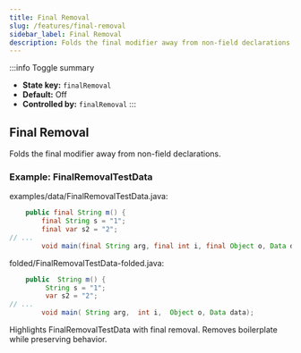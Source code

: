 ```yaml
---
title: Final Removal
slug: /features/final-removal
sidebar_label: Final Removal
description: Folds the final modifier away from non-field declarations.
---
```


:::info Toggle summary
- **State key:** `finalRemoval`
- **Default:** Off
- **Controlled by:** `finalRemoval`
:::

## Final Removal
Folds the final modifier away from non-field declarations.

### Example: FinalRemovalTestData

examples/data/FinalRemovalTestData.java:
```java
    public final String m() {
        final String s = "1";
        final var s2 = "2";
// ...
        void main(final String arg, final int i, final Object o, Data data);
```

folded/FinalRemovalTestData-folded.java:
```java
    public  String m() {
         String s = "1";
         var s2 = "2";
// ...
        void main( String arg,  int i,  Object o, Data data);
```

Highlights FinalRemovalTestData with final removal.
Removes boilerplate while preserving behavior.

